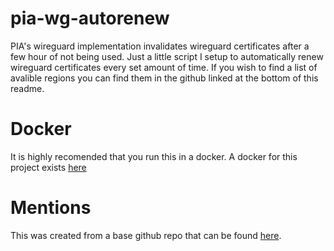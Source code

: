 # pia-wg-autorenew
PIA's wireguard implementation invalidates wireguard certificates after a few hour of not being used. Just a little script I setup to automatically renew wireguard certificates every set amount of time.
If you wish to find a list of avalible regions you can find them in the github linked at the bottom of this readme.

# Docker
It is highly recomended that you run this in a docker. A docker for this project exists [here](https://hub.docker.com/repository/docker/coleman2247/pia-wg-autorenew)

# Mentions
This was created from a base github repo that can be found [here](https://github.com/hsand/pia-wg).
